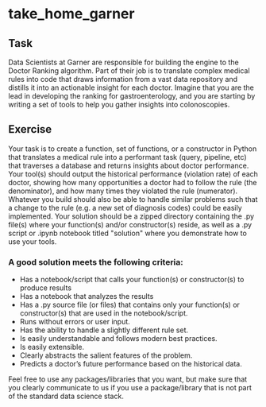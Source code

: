 # take_home_garner
## Task
Data Scientists at Garner are responsible for building the engine to the Doctor Ranking algorithm. Part of their job is to translate complex medical rules into code that draws information from a vast data repository and distills it into an actionable insight for each doctor. Imagine that you are the lead in developing the ranking for gastroenterology, and you are starting by writing a set of tools to help you gather insights into colonoscopies.

## Exercise
Your task is to create a function, set of functions, or a constructor in Python that translates a medical rule into a performant task (query, pipeline, etc) that traverses a database and returns insights about doctor performance. Your tool(s) should output the historical performance (violation rate) of each doctor, showing how many opportunities a doctor had to follow the rule (the denominator), and how many times they violated the rule (numerator). Whatever you build should also be able to handle similar problems such that a change to the rule (e.g. a new set of diagnosis codes) could be easily implemented. Your solution should be a zipped directory containing the .py file(s) where your function(s) and/or constructor(s) reside, as well as a .py script or .ipynb notebook titled "solution" where you demonstrate how to use your tools.

### A good solution meets the following criteria: 
- Has a notebook/script that calls your function(s) or constructor(s) to produce results
- Has a notebook that analyzes the results 
- Has a .py source file (or files) that contains only your function(s) or constructor(s) that are used in the notebook/script.
- Runs without errors or user input. 
- Has the ability to handle a slightly different rule set.
- Is easily understandable and follows modern best practices.
- Is easily extensible.
- Clearly abstracts the salient features of the problem.
- Predicts a doctor’s future performance based on the historical data.

Feel free to use any packages/libraries that you want, but make sure that you clearly communicate to us if you use a package/library that is not part of the standard data science stack.
